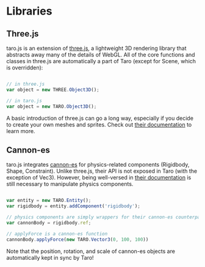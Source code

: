 # Libraries

## Three.js

taro.js is an extension of [three.js](https://threejs.org/), a lightweight 3D rendering library that abstracts away many of the details of WebGL. All of the core functions and classes in three.js are automatically a part of Taro (except for Scene, which is overridden):

```javascript

// in three.js
var object = new THREE.Object3D();

// in taro.js
var object = new TARO.Object3D();


```

A basic introduction of three.js can go a long way, especially if you decide to create your own meshes and sprites. Check out [their documentation](https://threejs.org/docs/index.html#manual/en/introduction/Creating-a-scene) to learn more.

## Cannon-es

taro.js integrates [cannon-es](https://pmndrs.github.io/cannon-es/) for physics-related components (Rigidbody, Shape, Constraint). Unlike three.js, their API is not exposed in Taro (with the exception of Vec3). However, being well-versed in [their documentation](https://pmndrs.github.io/cannon-es/docs/) is still necessary to manipulate physics components.

```javascript

var entity = new TARO.Entity();
var rigidbody = entity.addComponent('rigidbody');

// physics components are simply wrappers for their cannon-es counterpart, stored in .ref
var cannonBody = rigidbody.ref;

// applyForce is a cannon-es function
cannonBody.applyForce(new TARO.Vector3(0, 100, 100))


```

Note that the position, rotation, and scale of cannon-es objects are automatically kept in sync by Taro!
